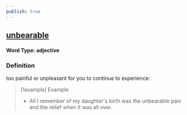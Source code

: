 ```yaml
---
publish: true
---
```


## [unbearable](https://dictionary.cambridge.org/dictionary/english/unbearable)

#### Word Type: adjective
### Definition
too painful or unpleasant for you to continue to experience:

>[!example] Example
> - All I remember of my daughter's birth was the unbearable pain and the relief when it was all over.
